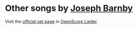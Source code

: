 
# Other songs by [Joseph Barnby](..)

Visit the [official set page] in [OpenScore Lieder].

[official set page]: https://musescore.com/openscore-lieder-corpus/sets/5105982
[OpenScore Lieder]: https://musescore.com/openscore-lieder-corpus
